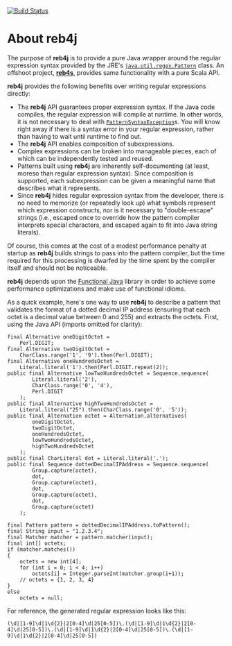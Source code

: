 [![Build Status](https://travis-ci.org/reggert/reb4j.png)](https://travis-ci.org/reggert/reb4j)

# About reb4j

The purpose of **reb4j** is to provide a pure Java wrapper around
the regular expression syntax provided by the JRE's 
[`java.util.regex.Pattern`](http://java.sun.com/javase/6/docs/api/java/util/regex/Pattern.html) class.
An offshoot project, [**reb4s**](https://github.com/reggert/reb4s), provides
same functionality with a pure Scala API.

**reb4j** provides the following benefits over writing regular expressions directly:

*	The **reb4j** API guarantees proper expression syntax. If the Java code compiles, the regular expression will compile at runtime. In other words, it is not necessary to deal with [`PatternSyntaxException`](http://java.sun.com/javase/6/docs/api/java/util/regex/PatternSyntaxException.html)s. You will know right away if there is a syntax error in your regular expression, rather than having to wait until runtime to find out. 
*	The **reb4j** API enables composition of subexpressions.  
*	Complex expressions can be broken into manageable pieces, each of which can be independently tested and reused.
*	Patterns built using **reb4j** are inherently self-documenting (at least, moreso than regular expression syntax). Since composition is supported, each subexpression can be given a meaningful name that describes what it represents.
*	Since **reb4j** hides regular expression syntax from the developer, there is no need to memorize (or repeatedly look up) what symbols represent which expression constructs, nor is it necessary to "double-escape" strings (i.e., escaped once to override how the pattern compiler interprets special characters, and escaped again to fit into Java string literals).
	

Of course, this comes at the cost of a modest performance penalty at startup as **reb4j** builds strings to pass into the pattern compiler, but the time required for this processing is dwarfed by the time spent by the compiler itself and should not be noticeable.

**reb4j** depends upon the [Functional Java](http://functionaljava.org) library in order to achieve some performance optimizations and make use of functional idioms.

As a quick example, here's one way to use **reb4j** to describe a pattern that validates the format of a dotted decimal IP address (ensuring that each octet is a decimal value between 0 and 255) and extracts the octets.  First, using the Java API (imports omitted for clarity):
	
	final Alternative oneDigitOctet = 
		Perl.DIGIT;
	final Alternative twoDigitOctet = 
		CharClass.range('1', '9').then(Perl.DIGIT);
	final Alternative oneHundredsOctet = 
		Literal.literal('1').then(Perl.DIGIT.repeat(2));
	public final Alternative lowTwoHundredsOctet = Sequence.sequence(
			Literal.literal('2'),
			CharClass.range('0', '4'),
			Perl.DIGIT
		);
	public final Alternative highTwoHundredsOctet = 
		Literal.literal("25").then(CharClass.range('0', '5'));
	public final Alternation octet = Alternation.alternatives(
			oneDigitOctet, 
			twoDigitOctet, 
			oneHundredsOctet, 
			lowTwoHundredsOctet,
			highTwoHundredsOctet
		);
	public final CharLiteral dot = Literal.literal('.');
	public final Sequence dottedDecimalIPAddress = Sequence.sequence(
			Group.capture(octet), 
			dot, 
			Group.capture(octet), 
			dot, 
			Group.capture(octet), 
			dot, 
			Group.capture(octet)
		);
		
	final Pattern pattern = dottedDecimalIPAddress.toPattern();
	final String input = "1.2.3.4";
	final Matcher matcher = pattern.matcher(input);
	final int[] octets;
	if (matcher.matches())
	{
		octets = new int[4];
		for (int i = 0; i < 4; i++)
			octets[i] = Integer.parseInt(matcher.group(i+1));
		// octets = {1, 2, 3, 4}
	}
	else
		octets = null;

For reference, the generated regular expression looks like this:
	
	(\d|[1-9]\d|1\d{2}|2[0-4]\d|25[0-5])\.(\d|[1-9]\d|1\d{2}|2[0-4]\d|25[0-5])\.(\d|[1-9]\d|1\d{2}|2[0-4]\d|25[0-5])\.(\d|[1-9]\d|1\d{2}|2[0-4]\d|25[0-5])

